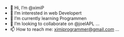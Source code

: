 - 👋 Hi, I’m @ximiP
- 👀 I’m interested in web Developert
- 🌱 I’m currently learning Programmen
- 💞️ I’m looking to collaborate on @joelAPL ...
- 📫 How to reach me: ximiprogrammer@gmail.com ...


<!---
ximiP/ximiP is a ✨ special ✨ repository because its `README.md` (this file) appears on your GitHub profile.
You can click the Preview link to take a look at your changes.
--->
